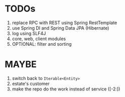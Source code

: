 # TODOs
1. replace RPC with REST using Spring RestTemplate
2. use Spring DI and Spring Data JPA (Hibernate)
3. log using SLF4J
4. core, web, client modules
5. OPTIONAL: filter and sorting


# MAYBE
1. switch back to `Iterable<Entity>`
2. estate's customer
3. make the repo do the work instead of service ([-2:])